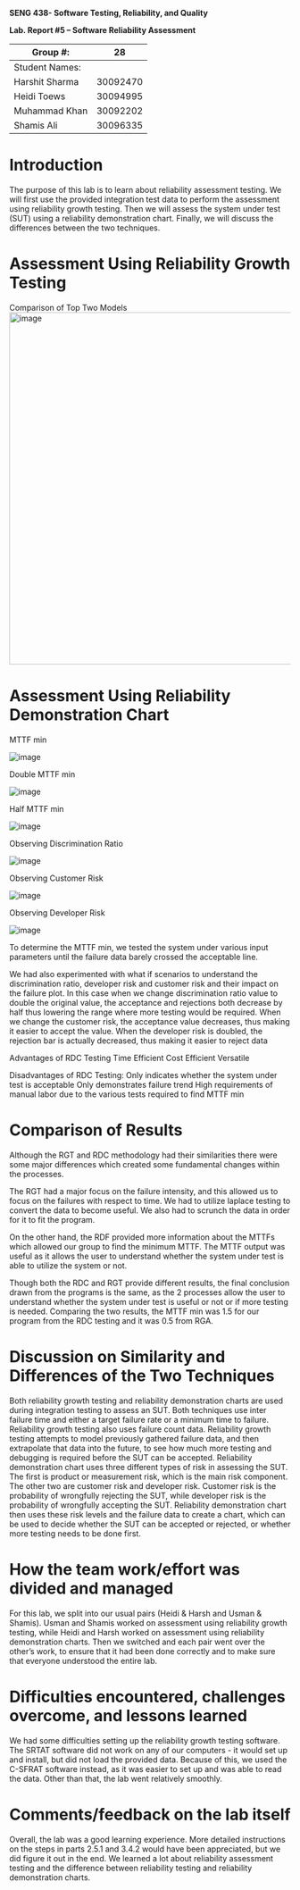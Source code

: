 **SENG 438- Software Testing, Reliability, and Quality**

**Lab. Report \#5 – Software Reliability Assessment**

| Group \#:      |    28    |
| -------------- | -------- |
| Student Names: |          |
| Harshit Sharma | 30092470 |
| Heidi Toews    | 30094995 |
| Muhammad Khan  | 30092202 |
| Shamis Ali     | 30096335 |

# Introduction
The purpose of this lab is to learn about reliability assessment testing. We will first use the provided integration test data to perform the assessment using reliability growth testing. Then we will assess the system under test (SUT) using a reliability demonstration chart. Finally, we will discuss the differences between the two techniques. 

# Assessment Using Reliability Growth Testing 
Comparison of Top Two Models
<img width="631" alt="image" src="https://user-images.githubusercontent.com/56179869/162557334-7bb7f4e1-c603-41fe-94bd-07bdba03d982.png">



# Assessment Using Reliability Demonstration Chart 
MTTF min

![image](https://user-images.githubusercontent.com/56179869/162557147-1b04d910-dba0-405a-b3ed-b4542e7d8562.png)

Double MTTF min

![image](https://user-images.githubusercontent.com/56179869/162557149-0930940f-f173-4ee7-8677-3ef0e6c3c24f.png)

Half MTTF min

![image](https://user-images.githubusercontent.com/56179869/162557153-5ae7e74b-8201-4a64-b973-b597d14e9c1a.png)

Observing Discrimination Ratio

![image](https://user-images.githubusercontent.com/56179869/162557158-fbed3a85-99c4-453c-89b7-5ebdc8a992f6.png)

Observing Customer Risk

![image](https://user-images.githubusercontent.com/56179869/162557170-ff4dea8e-0939-49bd-add3-782d0cda7b2c.png)

Observing Developer Risk

![image](https://user-images.githubusercontent.com/56179869/162557121-808a4daf-9d44-4ff4-9f40-8f0d75c10ed2.png)

To determine the MTTF min, we tested the system under various input parameters until the failure data barely crossed the acceptable line. 

We had also experimented with what if scenarios to understand the discrimination ratio, developer risk and customer risk and their impact on the failure plot. In this case when we change discrimination ratio value to double the original value, the acceptance and rejections both decrease by half thus lowering the range where more testing would be required. When we change the customer risk, the acceptance value decreases, thus making it easier to accept the value. When the developer risk is doubled, the rejection bar is actually decreased, thus making it easier to reject data

Advantages of RDC Testing
Time Efficient
Cost Efficient 
Versatile

Disadvantages of RDC Testing:
Only indicates whether the system under test is acceptable
Only demonstrates failure trend
High requirements of manual labor due to the various tests required to find MTTF min


# Comparison of Results
Although the RGT and RDC methodology had their similarities there were some major differences which created some fundamental changes within the processes.

The RGT had a major focus on the failure intensity, and this allowed us to focus on the failures with respect to time. We had to utilize laplace testing to convert the data to become useful. We also had to scrunch the data in order for it to fit the program. 

On the other hand, the RDF provided more information about the MTTFs which allowed our group to find the minimum MTTF. The MTTF output was useful as it allows the user to understand whether the system under test is able to utilize the system or not. 

Though both the RDC and RGT provide different results, the final conclusion drawn from the programs is the same, as the 2 processes allow the user to understand whether the system under test is useful or not or if more testing is needed. Comparing the two results, the MTTF min was 1.5 for our program from the RDC testing and it was 0.5 from RGA.


# Discussion on Similarity and Differences of the Two Techniques
Both reliability growth testing and reliability demonstration charts are used during integration testing to assess an SUT. Both techniques use inter failure time and either a target failure rate or a minimum time to failure. 
Reliability growth testing also uses failure count data. Reliability growth testing attempts to model previously gathered failure data, and then extrapolate that data into the future, to see how much more testing and debugging is required before the SUT can be accepted. 
Reliability demonstration chart uses three different types of risk in assessing the SUT. The first is product or measurement risk, which is the main risk component. The other two are customer risk and developer risk. Customer risk is the probability of wrongfully rejecting the SUT, while developer risk is the probability of wrongfully accepting the SUT. Reliability demonstration chart then uses these risk levels and the failure data to create a chart, which can be used to decide whether the SUT can be accepted or rejected, or whether more testing needs to be done first. 


# How the team work/effort was divided and managed
For this lab, we split into our usual pairs (Heidi & Harsh and Usman & Shamis). Usman and Shamis worked on assessment using reliability growth testing, while Heidi and Harsh worked on assessment using reliability demonstration charts. Then we switched and each pair went over the other’s work, to ensure that it had been done correctly and to make sure that everyone understood the entire lab. 

# Difficulties encountered, challenges overcome, and lessons learned
We had some difficulties setting up the reliability growth testing software. The SRTAT software did not work on any of our computers - it would set up and install, but did not load the provided data. Because of this, we used the C-SFRAT software instead, as it was easier to set up and was able to read the data. Other than that, the lab went relatively smoothly. 

# Comments/feedback on the lab itself
Overall, the lab was a good learning experience. More detailed instructions on the steps in parts 2.5.1 and 3.4.2 would have been appreciated, but we did figure it out in the end. We learned a lot about reliability assessment testing and the difference between reliability testing and reliability demonstration charts. 
